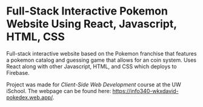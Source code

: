 # Full-Stack Interactive Pokemon Website Using React, Javascript, HTML, CSS

Full-stack interactive website based on the Pokemon franchise that features a pokemon catalog and guessing game that allows for an coin system. Uses React along with other Javascript, HTML, and CSS which deploys to Firebase. 

Project was made for _Client-Side Web Development_ course at the UW iSchool. The webpage can be found here: https://info340-wkxdavid-pokedex.web.app/.
